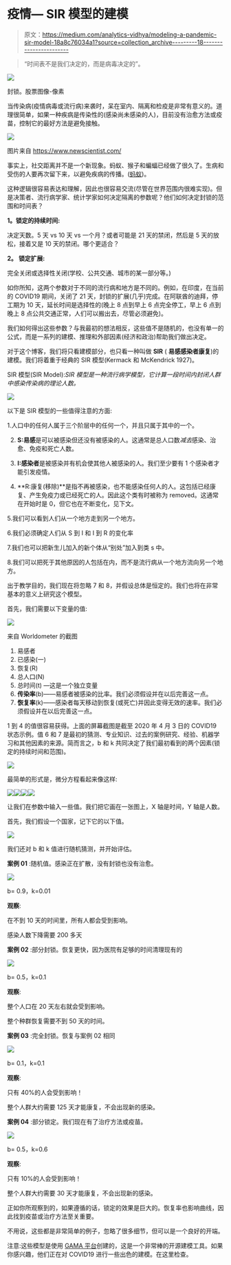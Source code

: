 # 疫情— SIR 模型的建模

> 原文：<https://medium.com/analytics-vidhya/modeling-a-pandemic-sir-model-18a8c76034a1?source=collection_archive---------18----------------------->

> “时间表不是我们决定的，而是病毒决定的”。

![](img/b5660913d112eb82bcd242f5eb3dc471.png)

封锁。股票图像-像素

当传染病(疫情病毒或流行病)来袭时，呆在室内、隔离和检疫是非常有意义的。道理很简单，如果一种疾病是传染性的(感染尚未感染的人)，目前没有治愈方法或疫苗，控制它的最好方法是避免接触。

![](img/d99ef8ae6e6c408ca42fee9cc9beb67f.png)

图片来自 https://www.newscientist.com/

事实上，社交距离并不是一个新现象。蚂蚁、猴子和蝙蝠已经做了很久了。生病和受伤的人要再次留下来，以避免疾病的传播。([蚂蚁](https://www.newscientist.com/article/2186140-sick-ants-stay-clear-of-their-co-workers-to-stop-disease-spreading/))。

这种逻辑很容易表达和理解，因此也很容易交流(尽管在世界范围内很难实现)。但是决策者、流行病学家、统计学家如何决定隔离的参数呢？他们如何决定封锁的范围和时间表？

**1。锁定的持续时间:**

决定天数。5 天 vs 10 天 vs 一个月？或者可能是 21 天的禁闭，然后是 5 天的放松，接着又是 10 天的禁闭。哪个更适合？

**2。** **锁定扩展:**

完全关闭或选择性关闭(学校、公共交通、城市的某一部分等。)

如你所知，这两个参数对于不同的流行病和地方是不同的。例如，在印度，在当前的 COVID19 期间，关闭了 21 天，封锁的扩展(几乎)完成。在阿联酋的迪拜，停工期为 10 天，延长时间是选择性的(晚上 8 点到早上 6 点完全停工，早上 6 点到晚上 8 点公共交通正常，人们可以搬出去，尽管必须避免)。

我们如何得出这些参数？与我最初的想法相反，这些值不是随机的，也没有单一的公式，而是一系列的建模、推理和外部因素(经济和政治)帮助我们做出决定。

对于这个博客，我们将只看建模部分，也只看一种叫做 **SIR** ( **易感感染者康复**)的建模。我们将着重于经典的 SIR 模型(Kermack 和 McKendrick 1927)。

SIR 模型(SIR Model):*SIR 模型是一种流行病学模型，它计算一段时间内封闭人群中感染传染病的理论人数。*

![](img/511b4d90e1c836e5fa3c1219dcf56595.png)

以下是 SIR 模型的一些值得注意的方面:

1.人口中的任何人属于三个阶层中的任何一个，并且只属于其中的一个。

2. **S:易感**是可以被感染但还没有被感染的人。这通常是总人口数*减去*感染、治愈、免疫和死亡人数。

3. **I:感染者**是被感染并有机会使其他人被感染的人。我们至少要有 1 个感染者才能引发疫情。

4. **R:康复(移除)**是指不再被感染，也不能感染任何人的人。这包括已经康复、产生免疫力或已经死亡的人。因此这个类有时被称为 removed。这通常在开始时是 0，但它也在不断变化，见下文。

5.我们可以看到人们从一个地方走到另一个地方。

6.我们必须确定人们从 S 到 I 和 I 到 R 的变化率

7.我们也可以把新生儿加入的新个体从“别处”加入到类 s 中。

8.我们可以把死于其他原因的人包括在内，而不是流行病从一个地方流向另一个地方。

出于教学目的，我们现在将忽略 7 和 8，并假设总体是恒定的。我们也将在非常基本的意义上研究这个模型。

首先，我们需要以下变量的值:

![](img/7fd57a4d926a07a516ff71ca51c1180a.png)

来自 Worldometer 的截图

1.  易感者
2.  已感染(一)
3.  恢复(R)
4.  总人口(N)
5.  总时间(t) —这是一个独立变量
6.  **传染率**(b)——易感者被感染的比率。我们必须假设并在以后完善这一点。
7.  **恢复率**(k)——感染者每天移动到恢复(或死亡)并因此变得无效的速率。我们必须假设并在以后完善这一点。

1 到 4 的值很容易获得。上面的屏幕截图是截至 2020 年 4 月 3 日的 COVID19 状态示例。值 6 和 7 是最初的猜测、专业知识、过去的案例研究、经验、机器学习和其他因素的来源。简而言之，b 和 k 共同决定了我们最初看到的两个因素(锁定的持续时间和范围)。

![](img/0de8ce8063dbc95f39deb9ee6c044d94.png)

最简单的形式是，微分方程看起来像这样:

![](img/c739c9710fb8694710e960a78ba7e2bc.png)![](img/300a10d1783c9192729a81160dfea4aa.png)![](img/3287b74dc2bde0965762cc357868e914.png)![](img/53868e7b74ce7910e74a6918079f9d6a.png)

让我们在参数中输入一些值。我们把它画在一张图上，X 轴是时间，Y 轴是人数。

首先，我们假设一个国家，记下它的以下值。

![](img/9f0c922405df65007598124d449230a1.png)

我们还对 b 和 k 值进行随机猜测，并开始评估。

**案例 01** :随机值。感染正在扩散，没有封锁也没有治愈。

![](img/d1d97e585397ccae2d652f40f135da6a.png)

b= 0.9，k=0.01

**观察**:

在不到 10 天的时间里，所有人都会受到影响。

感染人数下降需要 200 多天

**案例 02** :部分封锁。恢复更快，因为医院有足够的时间清理现有的

![](img/190a9081b3000addae8197db31622feb.png)

b= 0.5，k=0.1

**观察**:

整个人口在 20 天左右就会受到影响。

整个种群恢复需要不到 50 天的时间。

**案例 03** :完全封锁。恢复与案例 02 相同

![](img/637bf4e421ad3721006fad608687d443.png)

b= 0.1，k=0.1

**观察**:

只有 40%的人会受到影响！

整个人群大约需要 125 天才能康复，不会出现新的感染。

**案例 04** :部分锁定。我们现在有了治疗方法或疫苗。

![](img/49118954b45008003e165787060027f0.png)

b= 0.5，k=0.6

**观察**:

只有 10%的人会受到影响！

整个人群大约需要 30 天才能康复，不会出现新的感染。

正如你所观察到的，如果遵循的话，锁定的效果是巨大的。恢复率也影响曲线，因此找到疫苗或治疗方法至关重要。

不用说，这些都是非常简单的例子，忽略了很多细节，但可以是一个良好的开端。

注意:这些模型是使用 [GAMA 平台](https://gama-platform.github.io/)创建的，这是一个非常棒的开源建模工具。如果你感兴趣，他们正在对 COVID19 进行一些出色的建模。在这里检查。